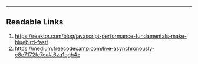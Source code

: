 ----
## Readable Links
1. https://reaktor.com/blog/javascript-performance-fundamentals-make-bluebird-fast/
2. https://medium.freecodecamp.com/live-asynchronously-c8e7172fe7ea#.6zq1bgh4z
